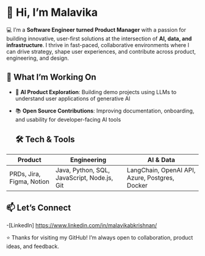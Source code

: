 # 👋 Hi, I’m Malavika

💻 I’m a **Software Engineer turned Product Manager** with a passion for building innovative, user-first solutions at the intersection of **AI, data, and infrastructure**. I thrive in fast-paced, collaborative environments where I can drive strategy, shape user experiences, and contribute across product, engineering, and design.

## 🧠 What I’m Working On

- 🤖 **AI Product Exploration**: Building demo projects using LLMs to understand user applications of generative AI
- 📚 **Open Source Contributions**: Improving documentation, onboarding, and usability for developer-facing AI tools

  ## 🛠️ Tech & Tools

| Product | Engineering | AI & Data |
|--------|-------------|-----------|
| PRDs, Jira, Figma, Notion | Java, Python, SQL, JavaScript, Node.js, Git | LangChain, OpenAI API, Azure, Postgres, Docker |


## 📫 Let’s Connect

-[LinkedIn] https://www.linkedin.com/in/malavikabkrishnan/

⭐️ Thanks for visiting my GitHub! I’m always open to collaboration, product ideas, and feedback.
